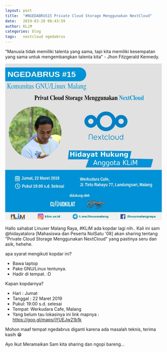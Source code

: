 ```yaml
---
layout: post
title:  "#NGEDABRUS15 Private Cloud Storage Menggunakan NextCloud"
date:   2019-03-20 08:43:59
author: KLiM
categories: blog
tags:	nextcloud ngedabrus
---
```



“Manusia tidak memiliki talenta yang sama, tapi kita memiliki kesempatan yang sama untuk mengembangkan talenta kita” - Jhon Fitzgerald Kennedy.

![Poster Ngedabrus 15](/assets/images/ngedabrus-15.jpg)

Hallo sahabat Linuxer Malang Raya, #KLiM ada kopdar lagi nih.. Kali ini sam @hidayatalora [Mahasiswa dan Peserta NolSatu '08] akan sharing tentang "Private Cloud Storage Menggunakan NextCloud" yang pastinya seru dan asik, hehehe.

apa syarat mengikuti kopdar ini?
- Bawa laptop 
- Pake GNU/Linux tentunya.
- Hadir di tempat. :D

Kapan kopdarnya? 
- Hari : Jumat 
- Tanggal : 22 Maret 2019 
- Pukul: 19:00 s.d. selesai
- Tempat: Werkudara Cafe, Malang
- Yang belum tau lokasinya ini link mapnya : https://goo.gl/maps/jYUEJw21b1k

Mohon maaf tempat ngedabrus diganti karena ada masalah teknis, terima  kasih 😁

Ayo Ikut Meramaikan Sam kita sharing dan ngopi bareng...